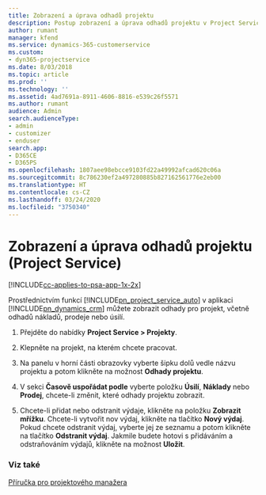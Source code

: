 ```yaml
---
title: Zobrazení a úprava odhadů projektu
description: Postup zobrazení a úprava odhadů projektu v Project Service
author: rumant
manager: kfend
ms.service: dynamics-365-customerservice
ms.custom:
- dyn365-projectservice
ms.date: 8/03/2018
ms.topic: article
ms.prod: ''
ms.technology: ''
ms.assetid: 4ad7691a-8911-4606-8816-e539c26f5571
ms.author: rumant
audience: Admin
search.audienceType:
- admin
- customizer
- enduser
search.app:
- D365CE
- D365PS
ms.openlocfilehash: 1807aee98ebcce9103fd22a49992afcad620c06a
ms.sourcegitcommit: 8c786230ef2a497280885b827162561776e2eb00
ms.translationtype: HT
ms.contentlocale: cs-CZ
ms.lasthandoff: 03/24/2020
ms.locfileid: "3750340"
---
```

# <a name="view-and-edit-project-estimates-project-service"></a>Zobrazení a úprava odhadů projektu (Project Service)

[!INCLUDE[cc-applies-to-psa-app-1x-2x](../includes/cc-applies-to-psa-app-1x-2x.md)]

Prostřednictvím funkcí [!INCLUDE[pn_project_service_auto](../includes/pn-project-service-auto.md)] v aplikaci [!INCLUDE[pn_dynamics_crm](../includes/pn-dynamics-crm.md)] můžete zobrazit odhady pro projekt, včetně odhadů nákladů, prodeje nebo úsilí.  
  
1.  Přejděte do nabídky **Project Service > Projekty**.  
  
2.  Klepněte na projekt, na kterém chcete pracovat.  
  
3.  Na panelu v horní části obrazovky vyberte šipku dolů vedle názvu projektu a potom klikněte na možnost **Odhady projektu**.  
  
4.  V sekci **Časově uspořádat podle** vyberte položku **Úsilí**, **Náklady** nebo **Prodej**, chcete-li změnit, které odhady projektu zobrazit.  
  
5.  Chcete-li přidat nebo odstranit výdaje, klikněte na položku  **Zobrazit mřížku**. Chcete-li vytvořit nov výdaj, klikněte na tlačítko **Nový výdaj**. Pokud chcete odstranit výdaj, vyberte jej ze seznamu a potom klikněte na tlačítko **Odstranit výdaj**. Jakmile budete hotovi s přidáváním a odstraňováním výdajů, klikněte na možnost **Uložit**.  
  
### <a name="see-also"></a>Viz také  
 [Příručka pro projektového manažera](../project-service/project-manager-guide.md)
